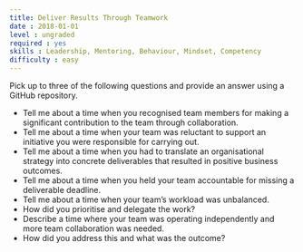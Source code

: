 ```yaml
---
title: Deliver Results Through Teamwork
date : 2018-01-01
level : ungraded
required : yes
skills : Leadership, Mentoring, Behaviour, Mindset, Competency
difficulty : easy
---
```

Pick up to three of the following questions and provide an answer using a GitHub repository.

- Tell me about a time when you recognised team members for making a significant contribution to the team through collaboration.
- Tell me about a time when your team was reluctant to support an initiative you were responsible for carrying out.
- Tell me about a time when you had to translate an organisational strategy into concrete deliverables that resulted in positive business outcomes.
- Tell me about a time when you held your team accountable for missing a deliverable deadline.
- Tell me about a time when your team’s workload was unbalanced.
 - How did you prioritise and delegate the work?
- Describe a time where your team was operating independently and more team collaboration was needed.
 - How did you address this and what was the outcome?
